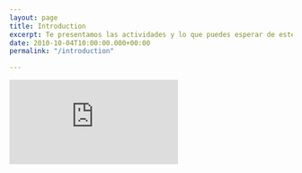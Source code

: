 ```yaml
---
layout: page
title: Introduction
excerpt: Te presentamos las actividades y lo que puedes esperar de este curso
date: 2010-10-04T10:00:00.000+00:00
permalink: "/introduction"

---
```

<div class="video">

<iframe src="https://www.youtube.com/embed/TZ6eC2EMstQ" title="YouTube video player" frameborder="0" allow="accelerometer; autoplay; clipboard-write; encrypted-media; gyroscope; picture-in-picture" allowfullscreen></iframe>

</div>